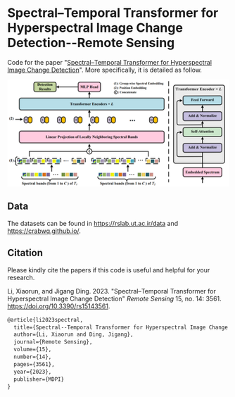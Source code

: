 # Spectral–Temporal Transformer for Hyperspectral Image Change Detection--Remote Sensing

Code for the paper "[Spectral–Temporal Transformer for Hyperspectral Image Change Detection](https://www.mdpi.com/2072-4292/15/14/3561)".  More specifically, it is detailed as follow. 



![STT](./STT.png)

## Data

The datasets can be found in https://rslab.ut.ac.ir/data and https://crabwq.github.io/.

## Citation

Please kindly cite the papers if this code is useful and helpful for your research.

 Li, Xiaorun, and Jigang Ding. 2023. "Spectral–Temporal Transformer for Hyperspectral Image Change Detection" *Remote Sensing* 15, no. 14: 3561. https://doi.org/10.3390/rs15143561.  

```tex
@article{li2023spectral,
  title={Spectral--Temporal Transformer for Hyperspectral Image Change Detection},
  author={Li, Xiaorun and Ding, Jigang},
  journal={Remote Sensing},
  volume={15},
  number={14},
  pages={3561},
  year={2023},
  publisher={MDPI}
}
```

